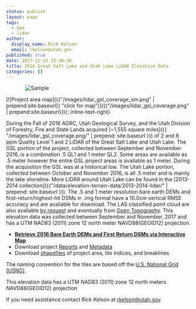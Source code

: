 ```yaml
---
status: publish
layout: page
tags:
  - dem
  - lidar
author:
  display_name: Rick Kelson
  email: rkelson@utah.gov
published: true
date: 2017-11-13 15:30:30
title: 2016 Great Salt Lake and Utah Lake LiDAR Elevation Data
categories: []
---
```


<style type="text/css">
#logo {
  max-width: 400px;
  margin: 0 auto;
}
</style>
<div id="logo">
  <img src="{{ "/images/lidar_gsl.PNG" | prepend: site.baseurl }}" alt="Sample" />
</div>

[![Project area map]({{"/images/lidar_gsl_coverage_sm.png" | prepend:site.baseurl}} "click for map")]({{"/images/lidar_gsl_coverage.png" | prepend:site.baseurl}}){:.inline-text-right}

During the Fall of 2016 AGRC, Utah Geological Survey, and the Utah Division of Forestry, Fire and State Lands acquired [~1,555 square miles]({{ "/images/lidar_gsl_coverage.png/" | prepend: site.baseurl }}) of 2 and 8 ppm Quality Level 1 and 2 LiDAR of the Great Salt Lake and Utah Lake. The GSL portion of the project, collected between September and November 2016, is a combination .5 QL1 and 1 meter QL2. Some areas are available as .5 meter however the entire GSL project areas is available as 1 meter. During the acquisition the GSL was at a historical low. The Utah Lake portion, collected between October and November 2016, is all .5 meter and is mainly the lake shoreline. More LiDAR around Utah Lake can be found in the [2013-2014 collection]({{"/data/elevation-terrain-data/2013-2014-lidar/" | prepend: site.baseurl }}). The .5 and 1 meter resolution bare earth DEMs and first-return/highest-hit DSMs in .img format have a 10.0cm vertical RMSE accuracy and are available for download. The LAS classified point cloud are also available [by request](mailto:rkelson@utah.gov) and eventually from [Open Topography](http://www.opentopography.org/). This elevation data was collected between September and November, 2017 and has a UTM NAD83 (2011) zone 12 north meter NAVD88(GEOID12) projection.

<ul class="dotless">
  <li>
    <strong>
      <i class="fa fa-download"></i> <a href="http://raster.utah.gov/?catGroup=.5%20Meter%20%7B2016%20LiDAR%7D,1%20Meter%20%7B2016%20LiDAR%7D&title=Utah%202016%20LiDAR" target="_blank">Retrieve 2016 Bare Earth DEMs and First Return DSMs via Interactive Map</a>
    </strong>
  </li>
  <li>
    <i class="fa fa-download"></i> Download project <a href="https://storage.googleapis.com/state-of-utah-sgid-downloads/lidar/great-salt-lake-2016/GSL_Reports.zip" target="_blank">Reports</a> and
      <a href="https://storage.googleapis.com/state-of-utah-sgid-downloads/lidar/great-salt-lake-2016/GSL_Metadata.zip" target="_blank">Metadata</a>
  </li>
  <li>
    <i class="fa fa-download"></i> Download <a href="https://storage.googleapis.com/state-of-utah-sgid-downloads/lidar/great-salt-lake-2016/GSL_shps.zip" target="_blank">shapefiles</a> of project area, tile indices, and breaklines
  </li>
</ul>

The naming convention for the tiles are based off the [U.S. National Grid (USNG)]( http://www.fgdc.gov/usng/how-to-read-usng/index_html).

This elevation data has a UTM NAD83 (2011) zone 12 north meters NAVD88(GEOID12) projection

If you need assistance contact Rick Kelson at [rkelson@utah.gov](mailto:rkelson@utah.gov)
